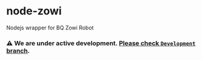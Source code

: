 # node-zowi
Nodejs wrapper for BQ Zowi Robot

### :warning: We are under active development. [Please check `Development` branch](https://github.com/UlisesGascon/node-zowi/tree/development).
